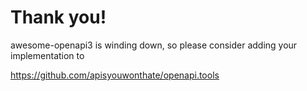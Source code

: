 # Thank you!

awesome-openapi3 is winding down, so please consider adding your implementation to

https://github.com/apisyouwonthate/openapi.tools
